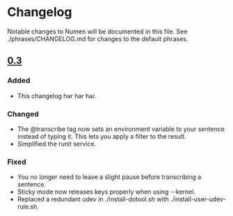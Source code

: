 # Changelog

Notable changes to Numen will be documented in this file.
See ./phrases/CHANGELOG.md for changes to the default phrases.

## [0.3](https://git.sr.ht/~geb/numen/refs/0.3)

### Added

- This changelog har har har.

### Changed

- The @transcribe tag now sets an environment variable to your sentence
instead of typing it. This lets you apply a filter to the result.
- Simplified the runit service.

### Fixed

- You no longer need to leave a slight pause before transcribing a sentence.
- Sticky mode now releases keys properly when using --kernel.
- Replaced a redundant udev in ./install-dotool.sh with ./install-user-udev-rule.sh.
